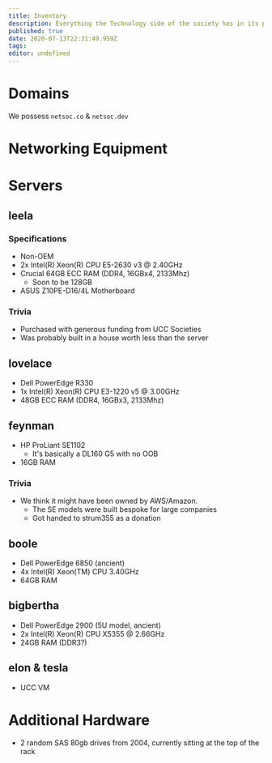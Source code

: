 ```yaml
---
title: Inventory
description: Everything the Technology side of the society has in its possession
published: true
date: 2020-07-13T22:31:49.959Z
tags: 
editor: undefined
---
```


# Domains
We possess `netsoc.co` & `netsoc.dev`

# Networking Equipment

# Servers

## leela

### Specifications

* Non-OEM
* 2x Intel(R) Xeon(R) CPU E5-2630 v3 @ 2.40GHz
* Crucial 64GB ECC RAM (DDR4, 16GBx4, 2133Mhz)
	* Soon to be 128GB
* ASUS Z10PE-D16/4L Motherboard

### Trivia

* Purchased with generous funding from UCC Societies
* Was probably built in a house worth less than the server

## lovelace

* Dell PowerEdge R330
* 1x Intel(R) Xeon(R) CPU E3-1220 v5 @ 3.00GHz
* 48GB ECC RAM (DDR4, 16GBx3, 2133Mhz)

## feynman

* HP ProLiant SE1102
	* It's basically a DL160 G5 with no OOB
* 16GB RAM

### Trivia

* We think it might have been owned by AWS/Amazon.
	* The SE models were built bespoke for large companies
  * Got handed to strum355 as a donation

## boole

* Dell PowerEdge 6850 (ancient)
* 4x Intel(R) Xeon(TM) CPU 3.40GHz
* 64GB RAM

## bigbertha

* Dell PowerEdge 2900 (5U model, ancient) 
* 2x Intel(R) Xeon(R) CPU X5355 @ 2.66GHz
* 24GB RAM (DDR3?)

## elon & tesla

* UCC VM

# Additional Hardware
* 2 random SAS 80gb drives from 2004, currently sitting at the top of the rack
